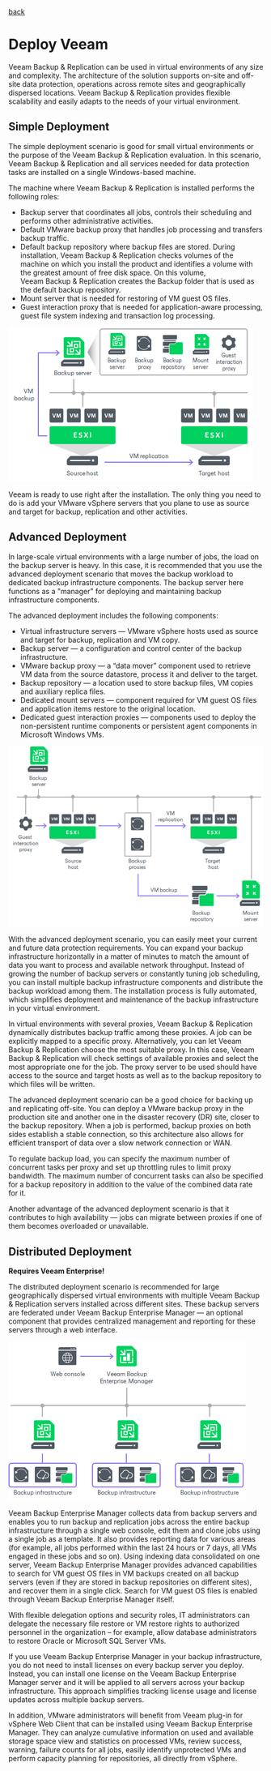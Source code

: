 [back](./README.md)

# Deploy Veeam

Veeam Backup & Replication can be used in virtual environments of any size and complexity. The architecture of the solution supports on-site and off-site data protection, operations across remote sites and geographically dispersed locations. Veeam Backup & Replication provides flexible scalability and easily adapts to the needs of your virtual environment.

## Simple Deployment
The simple deployment scenario is good for small virtual environments or the purpose of the Veeam Backup & Replication evaluation. In this scenario, Veeam Backup & Replication and all services needed for data protection tasks are installed on a single Windows-based machine.

The machine where Veeam Backup & Replication is installed performs the following roles:

- Backup server that coordinates all jobs, controls their scheduling and performs other administrative activities.
- Default VMware backup proxy that handles job processing and transfers backup traffic.
- Default backup repository where backup files are stored. During installation, Veeam Backup & Replication checks volumes of the machine on which you install the product and
identifies a volume with the greatest amount of free disk space. On this volume, Veeam Backup & Replication creates the Backup folder that is used as the default backup repository.
- Mount server that is needed for restoring of VM guest OS files.
- Guest interaction proxy that is needed for application-aware processing,
guest file system indexing and transaction log processing.

![Simple Deployment Diagram](./simple_deployment_vmware.png)

Veeam is ready to use right after the installation. The only thing you need to do is add your VMware vSphere servers that you plane to use as source and target for backup, replication and other activities. 

## Advanced Deployment

In large-scale virtual environments with a large number of 
jobs, the load on the backup server is heavy. In this case, it is 
recommended that you use the advanced deployment scenario that moves the
 backup workload to dedicated backup infrastructure components. The 
backup server here functions as a "manager" for deploying and 
maintaining backup infrastructure components.

The advanced deployment includes the following components:

- Virtual infrastructure servers — VMware vSphere hosts used as source and target for backup, replication and VM copy.
- Backup server — a configuration and control center of the backup infrastructure.
- VMware backup proxy — a “data mover” component used to retrieve VM data from
the source datastore, process it and deliver to the target.
- Backup repository — a location used to store backup files, VM copies and auxiliary replica files.
- Dedicated mount servers — component required for VM guest OS files and application items restore to the original location.
- Dedicated guest interaction proxies — components used to deploy the
non-persistent runtime components or persistent agent components in
Microsoft Windows VMs.

![Advanced Deployment Diagram](./advanced_deployment_vmware.png)

With the advanced deployment scenario, you can easily meet your current and future data protection requirements. You can expand your backup infrastructure horizontally in a matter of minutes to match the amount of data you want to process and available network throughput. Instead of growing the number of backup servers or constantly tuning job scheduling, you can install multiple backup infrastructure components and distribute the backup workload among them. The installation process is fully automated, which simplifies deployment and maintenance of the backup infrastructure in your virtual environment.

In virtual environments with several proxies, Veeam Backup & Replication dynamically distributes backup traffic among these proxies. A job can be explicitly mapped to a specific proxy. Alternatively, you can let Veeam Backup & Replication choose the most suitable proxy. In this case, Veeam Backup & Replication will check settings of available proxies and select the most appropriate one for the job. The proxy server to be used should have access to the source and target hosts as well as to the backup repository to which files will be written.

The advanced deployment scenario can be a good choice for backing up and replicating off-site. You can deploy a VMware backup proxy in the production site and another one in the disaster recovery (DR) site, closer to the backup repository. When a job is performed, backup proxies on both sides establish a stable connection, so this architecture also allows for efficient transport of data over a slow network connection or WAN.

To regulate backup load, you can specify the maximum number of concurrent tasks per proxy and set up throttling rules to limit proxy bandwidth. The maximum number of concurrent tasks can also be specified for a backup repository in addition to the value of the combined data rate for it.

Another advantage of the advanced deployment scenario is that it contributes to high availability — jobs can migrate between proxies if one of them becomes overloaded or unavailable.

## Distributed Deployment

**Requires Veeam Enterprise!**

The distributed deployment scenario is recommended for large geographically dispersed virtual environments with multiple Veeam Backup & Replication servers installed across different sites. These backup servers are federated under Veeam Backup Enterprise Manager — an optional component that provides centralized management and reporting for these servers through a web interface.

![Distributed Deployment](./distributed_deployment_overview.png)

Veeam Backup Enterprise Manager collects data from backup servers and enables you to run backup and replication jobs across the entire backup infrastructure through a single web console, edit them and clone jobs using a single job as a template. It also provides reporting data for various areas (for example, all jobs performed within the last 24 hours or 7 days, all VMs engaged in these jobs and so on). Using indexing data consolidated on one server, Veeam Backup Enterprise Manager provides advanced capabilities to search for VM guest OS files in VM backups created on all backup servers (even if they are stored in backup repositories on different sites), and recover them in a single click. Search for VM guest OS files is enabled through Veeam Backup Enterprise Manager itself.

With flexible delegation options and security roles, IT administrators can delegate the necessary file restore or VM restore rights to authorized personnel in the organization – for example, allow database administrators to restore Oracle or Microsoft SQL Server VMs.

If you use Veeam Backup Enterprise Manager in your backup infrastructure, you do not need to install licenses on every backup server you deploy. Instead, you can install one license on the Veeam Backup Enterprise Manager server and it will be applied to all servers across your backup infrastructure. This approach simplifies tracking license usage and license updates across multiple backup servers.

In addition, VMware administrators will benefit from Veeam plug-in for vSphere Web Client that can be installed using Veeam Backup Enterprise Manager. They can analyze cumulative information on used and available storage space view and statistics on processed VMs, review success, warning, failure counts for all jobs, easily identify unprotected VMs and perform capacity planning for repositories, all directly from vSphere.